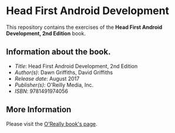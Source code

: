 # Head First Android Development
This repository contains the exercises of the **Head First Android Development, 2nd Edition** book.

## Information about the book.
- *Title*: Head First Android Development, 2nd Edition
- *Author(s)*: Dawn Griffiths, David Griffiths
- *Release date*: August 2017
- *Publisher(s)*: O'Reilly Media, Inc.
- *ISBN*: 9781491974056

## More Information
Please visit the [O'Really book's page](https://www.oreilly.com/library/view/head-first-android/9781491974049).
